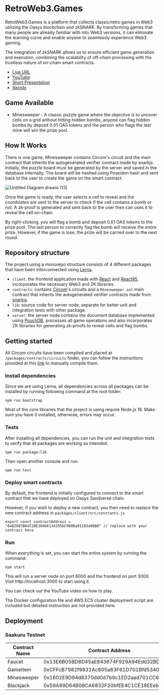 # RetroWeb3.Games

RetroWeb3.Games is a platform that collects classic/retro games in Web3 utilizing the Oasys blockchain and zkSNARK. By transforming games that many people are already familiar with into Web3 versions, it can eliminate the learning curve and enable anyone to seamlessly experience Web3 gaming.

The integration of zkSNARK allows us to ensure efficient game generation and execution, combining the scalability of off-chain processing with the trustless nature of on-chain smart contracts.

- [Live URL](https://www.retroweb3.games)
- [YouTube](https://youtu.be/l0b7pecqp90)
- [Short Presentation](https://rb.gy/3y53x)
- [Akindo](https://app.akindo.io/communities/mVzXN4vBRi3wjPa6/products/93XEqKwVAfv6oxMn)

## Game Available

- Minesweeper - A classic puzzle game where the objective is to uncover cells on a grid without hitting hidden bombs, anyone can flag hidden bombs by deposit 0.01 OAS tokens and the person who flags the last mine will win the prize pool.

## How It Works

There is one game, Minesweeper contains Circom's circuit and the main contract that inherits the autogenerated verifier contract made by snarkjs. Initially, the puzzle board must be generated by the server and saved in the database internally. The board will be hashed using Poseidon hash and sent back to the user to create the game on the smart contract.

![Untitled Diagram drawio (13)](https://github.com/pisuthd/retro-web3-games/assets/18402217/9d8a5f1d-4527-4f0b-a52d-68d6dad2f241)

Once the game is ready, the user selects a cell to reveal and the coordinates are sent to the server to check if the cell contains a bomb or not. A zk-proof is generated and sent back to the user then can uses it to reveal the cell on-chain.

By right-clicking, you will flag a bomb and deposit 0.01 OAS tokens to the prize pool. The last person to correctly flag the bomb will receive the entire prize. However, if the game is lose, the prize will be carried over to the next round.

## Repository structure

The project using a monorepo structure consists of 4 different packages that have been interconnected using [Lerna](https://lerna.js.org).

- `client`: the frontend application made with [React](https://react.dev/) and [React95](https://github.com/React95/React95), incorporates the necessary Web3 and ZK libraries.
- `contracts`: contains [Circom](https://docs.circom.io/)'s circuits and a `Minesweeper.sol` main contract that inherits the autogenerated verifier contracts made from [snarkjs](https://github.com/iden3/snarkjs). 
- `lib`: source code for server node, separate for better unit and integration tests with other package.
- `server`: the server node contains the document database implemented using [PouchDB](https://pouchdb.com/),  processes all game operations and also incorporates ZK libraries for generating zk-proofs to reveal cells and flag bombs.

## Getting started

All Circom circuits have been compiled and placed at `/packages/contracts/circuits` folder, you can follow the instructions provided at this [link](https://docs.circom.io/getting-started/installation/) to manually compile them.

### Install dependencies
Since we are using Lerna, all dependencies across all packages can be installed by running following command at the root folder:

```
npm run bootstrap
```

Most of the core libraries that the project is using require Node.js 18. Make sure you have it installed, otherwise, errors may occur.

### Tests

After installing all dependencies, you can run the unit and integration tests to verify that all packages are working as intended.


```
npm run package:lib
```
Then open another console and run:
```
npm run test
```

### Deploy smart contracts

By default, the frontend is initially configured to connect to the smart contract that we have deployed on Oasys Sandverse chain. 

However, if you wish to deploy a new contract, you then need to replace the new contract address in `packages/client/src/constants.js`

```
export const contractAddress = "0xB2987B64f29E194b6134255bC960Da91183a06B0" // replace with your contract here
```

### Run

When everything is set, you can start the entire system by running the command:

```
npm start
```

This will run a server node on port 8000 and the frontend on port 3000. Visit http://localhost:3000 to start using it.

You can check out the YouTube video on how to play.

The Docker configuration file and AWS ECS cluster deployment script are included but detailed instruction are not provided here.

## Deployment

### Saakuru Testnet

Contract Name | Contract Address 
--- | --- 
Faucet | 0x13E6B05BD8D45aE843674F929A94Edd32BD5e3d9 
GameItem | 0xCFFcB7982f9831Ac805a83F61D701Bfd5340c2E6
Minesweeper | 0x1602E9D94d8370dd0d7b9c1ED2aad701CC60ce7e
Blackjack | 0x59A89D64B08CA6832F20bfEE4C1CE18EEebC02F4
